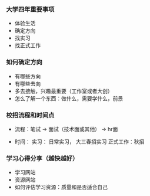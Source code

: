 ### 大学四年重要事项

- 体验生活
- 确定方向
- 找实习
- 找正式工作

### 如何确定方向 
- 有哪些方向
- 有哪些去向
- 多去接触，兴趣最重要（工作室或者大创）
- 怎么了解一个东西：做什么，需要学什么，前景

### 校招流程和时间点
- 流程：笔试 -> 面试（技术面或其他） -> hr面

- 时间： 实习： 日常实习， 大三春招实习
        正式工作：秋招

### 学习心得分享（越快越好）
- 学习网站
- 资源网站
- 如何评估学习资源：质量和是否适合自己

